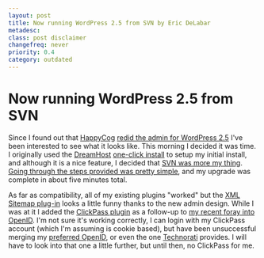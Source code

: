 ```yaml
---
layout: post
title: Now running WordPress 2.5 from SVN by Eric DeLabar
metadesc: 
class: post disclaimer
changefreq: never
priority: 0.4
category: outdated
---
```

<h1>Now running WordPress 2.5 from SVN</h1>
<p>Since I found out that <a href="http://www.happycog.com/">HappyCog</a> <a href="http://www.jasonsantamaria.com/archive/2008/03/31/wordpress_admin_redesign.php">redid the admin for WordPress 2.5</a> I've been interested to see what it looks like.  This morning I decided it was time.  I originally used the <a href="http://www.dreamhost.com/r.cgi?146279">DreamHost</a> <a href="http://wiki.dreamhost.com/One_Click_Installs">one-click install</a> to setup my initial install, and although it is a nice feature, I decided that <a href="http://codex.wordpress.org/Installing/Updating_WordPress_with_Subversion"><span class="caps">SVN</span> was more my thing</a>.  <a href="http://codex.wordpress.org/Installing/Updating_WordPress_with_Subversion#Converting_a_.22Traditional.22_WordPress_Blog_to_a_Subversion_Checkout">Going through the steps provided was pretty simple</a>, and my upgrade was complete in about five minutes&nbsp;total.</p>
<p>As far as compatibility, all of my existing plugins "worked" but the <a href="http://www.arnebrachhold.de/projects/wordpress-plugins/google-xml-sitemaps-generator/"><span class="caps">XML</span> Sitemap plug-in</a> looks a little funny thanks to the new admin design.  While I was at it I added the <a href="http://www.clickpass.com/docs/wordpress-plugin">ClickPass plugin</a> as a follow-up to <a href="/2008/04/identity-and-openid.html">my recent foray into OpenID</a>.  I'm not sure it's working correctly, I can login with my ClickPass account (which I'm assuming is cookie based), but have been unsuccessful merging my <a href="http://openid.delabar.org/eric" rel="me">preferred OpenID</a>, or even the one <a href="http://www.technorati.com/people/technorati/edelabar" rel="me">Technorati</a> provides.  I will have to look into that one a little further, but until then, no ClickPass for&nbsp;me.</p>